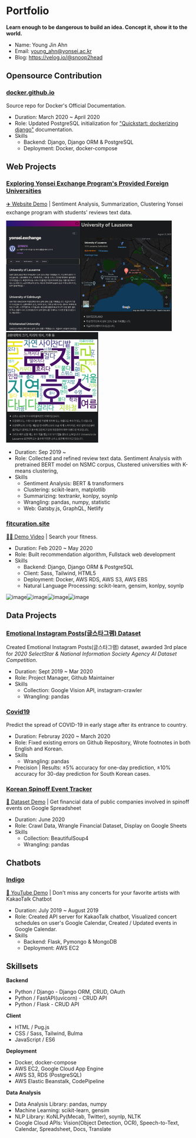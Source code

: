 # Portfolio

**Learn enough to be dangerous to build an idea. Concept it, show it to the world.**

- Name: Young Jin Ahn
- Email: young_ahn@yonsei.ac.kr
- Blog: https://velog.io/@snoop2head

## Opensource Contribution

### [docker.github.io](https://github.com/docker/docker.github.io)

Source repo for Docker's Official Documentation.

- Duration: March 2020 ~ April 2020
- Role: Updated PostgreSQL initialization for ["Quickstart: dockerizing django"](https://github.com/docker/docker.github.io/pull/10624) documentation.
- Skills
  - Backend: Django, Django ORM & PostgreSQL
  - Deployment: Docker, docker-compose

## Web Projects

### [Exploring Yonsei Exchange Program's Provided Foreign Universities](https://github.com/snoop2head/yonsei-exchange-program)

[✈️ Website Demo](https://yonsei-exchange.netlify.app/) | Sentiment Analysis, Summarization, Clustering Yonsei exchange program with students' reviews text data.

<img height="300" width="200" alt="image" src="./images/yonsei_exchange1.png"><img height="300" width="250" alt="image" src="./images/yonsei_exchange2.png"><img height="300" width="250" alt="image" src="./images/yonsei_exchange3.png">

- Duration: Sep 2019 ~
- Role: Collected and refined review text data. Sentiment Analysis with pretrained BERT model on NSMC corpus, Clustered universities with K-means clustering,
- Skills
  - Sentiment Analysis: BERT & transformers
  - Clustering: scikit-learn, matplotlib
  - Summarizing: textrankr, konlpy, soynlp
  - Wrangling: pandas, numpy, statistic
  - Web: Gatsby.js, GraphQL, Netlify

### [fitcuration.site](https://github.com/snoop2head/fitcuration-django)

[🏋️‍♂️ Demo Video](https://youtu.be/kef0CxzMANo?t=38) | Search your fitness.

- Duration: Feb 2020 ~ May 2020
- Role: Built recommendation algorithm, Fullstack web development
- Skills
  - Backend: Django, Django ORM & PostgreSQL
  - Client: Sass, Tailwind, HTML5
  - Deployment: Docker, AWS RDS, AWS S3, AWS EBS
  - Natural Language Processing: scikit-learn, gensim, konlpy, soynlp

<img width="160" alt="image" src="./images/fit_1_home_1.jpg"><img width="160" alt="image" src="./images/fit_2_search_1.jpg"><img width="150" alt="image" src="./images/fit_5_category_2.jpg"><img width="160" alt="image" src="./images/fit_4_user.jpg">

## Data Projects

### [Emotional Instagram Posts(글스타그램) Dataset](https://github.com/Keracorn/geulstagram)

Created Emotional Instagram Posts(글스타그램) dataset, awarded 3rd place for _2020 SelectStar & National Information Society Agency AI Dataset Competition_.

- Duration: Sept 2019 ~ Mar 2020
- Role: Project Manager, Github Maintainer
- Skills
  - Collection: Google Vision API, instagram-crawler
  - Wrangling: pandas

### [Covid19](https://github.com/Rank23/COVID19)

Predict the spread of COVID-19 in early stage after its entrance to country.

- Duration: Februray 2020 ~ March 2020
- Role: Fixed existing errors on Github Repository, Wrote footnotes in both English and Korean.
- Skills
  - Wrangling: pandas
- Precision | Results: ±5% accuracy for one-day prediction, ±10% accuracy for 30-day prediction for South Korean cases.

### [Korean Spinoff Event Tracker](https://github.com/snoop2head/spinoff_hunter_kor)

[🧩 Dataset Demo](https://docs.google.com/spreadsheets/d/1chJ2NKHVc0gKjsMaQI1UHEPxdjneV1ZWaTGHseQvxP4/edit?usp=sharing) | Get financial data of public companies involved in spinoff events on Google Spreadsheet

- Duration: June 2020
- Role: Crawl Data, Wrangle Financial Dataset, Display on Google Sheets
- Skills
  - Collection: BeautifulSoup4
  - Wrangling: pandas

## Chatbots

### [Indigo](https://github.com/snoop2head/indigo)

[🎹 YouTube Demo](https://www.youtube.com/watch?v=uIOWqumaOD4) | Don't miss any concerts for your favorite artists with KakaoTalk Chatbot

- Duration: July 2019 ~ August 2019
- Role: Created API server for KakaoTalk chatbot, Visualized concert schedules on user's Google Calendar, Created / Updated events in Google Calendar.
- Skills
  - Backend: Flask, Pymongo & MongoDB
  - Deployment: AWS EC2

## Skillsets

**Backend**

- Python / Django - Django ORM, CRUD, OAuth
- Python / FastAPI(uvicorn) - CRUD API
- Python / Flask - CRUD API

**Client**

- HTML / Pug.js
- CSS / Sass, Tailwind, Bulma
- JavaScript / ES6

**Deployment**

- Docker, docker-compose
- AWS EC2, Google Cloud App Engine
- AWS S3, RDS (PostgreSQL)
- AWS Elastic Beanstalk, CodePipeline

**Data Analysis**

- Data Analysis Library: pandas, numpy
- Machine Learning: scikit-learn, gensim
- NLP Library: KoNLPy(Mecab, Twitter), soynlp, NLTK
- Google Cloud APIs: Vision(Object Detection, OCR), Speech-to-Text, Calendar, Spreadsheet, Docs, Translate
